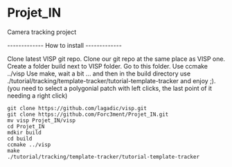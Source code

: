 # Projet_IN
Camera tracking project

------------- How to install -------------

Clone latest VISP git repo.
Clone our git repo at the same place as VISP one.
Create a folder build next to VISP folder.
Go to this folder.
Use ccmake ../visp
Use make, wait a bit ...
and then in the build directory use ./tutorial/tracking/template-tracker/tutorial-template-tracker and enjoy ;).
(you need to select a polygonial patch with left clicks, the last point of it needing a right click)

```
git clone https://github.com/lagadic/visp.git
git clone https://github.com/Forc3ment/Projet_IN.git
mv visp Projet_IN/visp
cd Projet_IN
mdkir build
cd build
ccmake ../visp
make
./tutorial/tracking/template-tracker/tutorial-template-tracker
```
